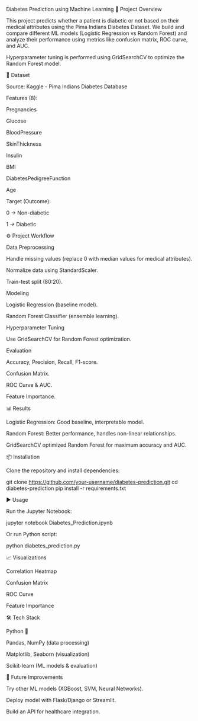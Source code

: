 Diabetes Prediction using Machine Learning
📌 Project Overview

This project predicts whether a patient is diabetic or not based on their medical attributes using the Pima Indians Diabetes Dataset.
We build and compare different ML models (Logistic Regression vs Random Forest) and analyze their performance using metrics like confusion matrix, ROC curve, and AUC.

Hyperparameter tuning is performed using GridSearchCV to optimize the Random Forest model.

📂 Dataset

Source: Kaggle - Pima Indians Diabetes Database

Features (8):

Pregnancies

Glucose

BloodPressure

SkinThickness

Insulin

BMI

DiabetesPedigreeFunction

Age

Target (Outcome):

0 → Non-diabetic

1 → Diabetic

⚙️ Project Workflow

Data Preprocessing

Handle missing values (replace 0 with median values for medical attributes).

Normalize data using StandardScaler.

Train-test split (80:20).

Modeling

Logistic Regression (baseline model).

Random Forest Classifier (ensemble learning).

Hyperparameter Tuning

Use GridSearchCV for Random Forest optimization.

Evaluation

Accuracy, Precision, Recall, F1-score.

Confusion Matrix.

ROC Curve & AUC.

Feature Importance.

📊 Results

Logistic Regression: Good baseline, interpretable model.

Random Forest: Better performance, handles non-linear relationships.

GridSearchCV optimized Random Forest for maximum accuracy and AUC.

📦 Installation

Clone the repository and install dependencies:

git clone https://github.com/your-username/diabetes-prediction.git
cd diabetes-prediction
pip install -r requirements.txt

▶️ Usage

Run the Jupyter Notebook:

jupyter notebook Diabetes_Prediction.ipynb


Or run Python script:

python diabetes_prediction.py

📈 Visualizations

Correlation Heatmap

Confusion Matrix

ROC Curve

Feature Importance

🛠️ Tech Stack

Python 🐍

Pandas, NumPy (data processing)

Matplotlib, Seaborn (visualization)

Scikit-learn (ML models & evaluation)

🚀 Future Improvements

Try other ML models (XGBoost, SVM, Neural Networks).

Deploy model with Flask/Django or Streamlit.

Build an API for healthcare integration.
